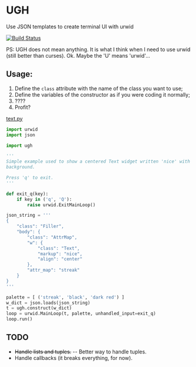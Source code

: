 # UGH
Use JSON templates to create terminal UI with urwid

[![Build Status](https://travis-ci.org/meyer1994/ugh.svg?branch=master)](https://travis-ci.org/meyer1994/ugh)

PS: UGH does not mean anything. It is what I think when I need to use urwid (still better than curses). Ok. Maybe the 'U' means 'urwid'...


## Usage:
1. Define the `class` attribute with the name of the class you want to use;
2. Define the variables of the constructor as if you were coding it normally;
3. ????
4. Profit?

[text.py](examples/text.py)
```python
import urwid
import json

import ugh

'''
Simple example used to show a centered Text widget written 'nice' with red
background.

Press 'q' to exit.
'''

def exit_q(key):
    if key in ('q', 'Q'):
        raise urwid.ExitMainLoop()

json_string = '''
{
    "class": "Filler",
    "body": {
        "class": "AttrMap",
        "w": {
            "class": "Text",
            "markup": "nice",
            "align": "center"
        },
        "attr_map": "streak"
    }
}
'''

palette = [ ('streak', 'black', 'dark red') ]
w_dict = json.loads(json_string)
t = ugh.construct(w_dict)
loop = urwid.MainLoop(t, palette, unhandled_input=exit_q)
loop.run()

```

## TODO
- ~~Handle lists and tuples.~~
-- Better way to handle tuples.
- Handle callbacks (it breaks everything, for now).
